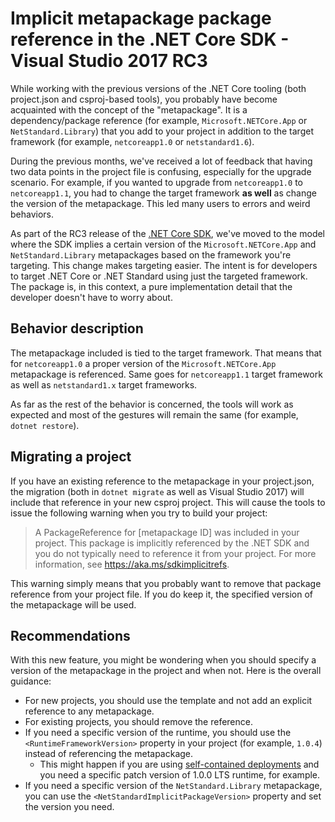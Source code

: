 # Implicit metapackage package reference in the .NET Core SDK - Visual Studio 2017 RC3

While working with the previous versions of the .NET Core tooling (both project.json and csproj-based tools), you  probably have become acquainted with the concept of the "metapackage". It is a dependency/package reference (for example, `Microsoft.NETCore.App` or `NetStandard.Library`) that you add to your project in addition to the target framework (for example, `netcoreapp1.0` or `netstandard1.6`).

During the previous months, we've received a lot of feedback that having two data points in the project file is confusing, especially for the upgrade scenario. For example, if you wanted to upgrade from `netcoreapp1.0` to `netcoreapp1.1`, you had to change the target framework **as well** as change the version of the metapackage. This led many users to errors and weird behaviors.

As part of the RC3 release of the [.NET Core SDK](https://github.com/dotnet/sdk), we've moved to the model where the SDK implies a certain version of the `Microsoft.NETCore.App` and `NetStandard.Library` metapackages based on the framework you're targeting. This change makes targeting easier. The intent is for developers to target .NET Core or .NET Standard using just the targeted framework.
The package is, in this context, a pure implementation detail that the developer doesn't have to worry about.

## Behavior description

The metapackage included is tied to the target framework. That means that for `netcoreapp1.0` a proper version of the `Microsoft.NETCore.App` metapackage is referenced. Same goes for `netcoreapp1.1` target framework as well as `netstandard1.x` target frameworks.

As far as the rest of the behavior is concerned, the tools will work as expected and most of the gestures will remain the same (for example, `dotnet restore`).

## Migrating a project

If you have an existing reference to the metapackage in your project.json, the migration (both in `dotnet migrate` as well as Visual Studio 2017) will include that reference in your new csproj project. This will cause the tools to issue the following warning when you try to build your project:

> A PackageReference for [metapackage ID] was included in your project. This package is implicitly referenced by the .NET SDK and you do not typically need to reference it from your project. For more information, see <https://aka.ms/sdkimplicitrefs>.

This warning simply means that you probably want to remove that package reference from your project file. If you do keep it, the specified version of the metapackage will be used.

## Recommendations

With this new feature, you might be wondering when you should specify a version of the metapackage in the project and when not. Here is the overall guidance:

* For new projects, you should use the template and not add an explicit reference to any metapackage.
* For existing projects, you should remove the reference.
* If you need a specific version of the runtime, you should use the `<RuntimeFrameworkVersion>` property in your project (for example, `1.0.4`) instead of referencing the metapackage.
  * This might happen if you are using [self-contained deployments](https://learn.microsoft.com/dotnet/articles/core/preview3/deploying/#self-contained-deployments-scd) and you need a specific patch version of 1.0.0 LTS runtime, for example.
* If you need a specific version of the `NetStandard.Library` metapackage, you can use the `<NetStandardImplicitPackageVersion>` property and set the version you need.
